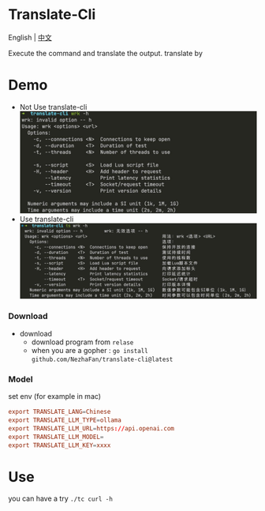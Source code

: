 
# Translate-Cli

English | [中文](README_ZH_CN.md)

Execute the command and translate the output. translate by

# Demo
- Not Use translate-cli
![](img/demo1.jpg)
- Use translate-cli
![](img/demo2.jpg)

### Download
- download
  - download program from `relase` 
  - when you are a gopher : `go install github.com/NezhaFan/translate-cli@latest`
### Model
 set env (for example in mac)
```conf
export TRANSLATE_LANG=Chinese
export TRANSLATE_LLM_TYPE=ollama
export TRANSLATE_LLM_URL=https://api.openai.com
export TRANSLATE_LLM_MODEL=
export TRANSLATE_LLM_KEY=xxxx
```

# Use
you can have a try  `./tc curl -h` 